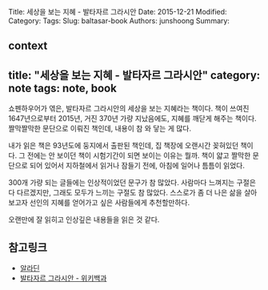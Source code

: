 Title: 세상을 보는 지혜 - 발타자르 그라시안
Date: 2015-12-21
Modified:
Category:
Tags:
Slug: baltasar-book
Authors: junshoong
Summary:


context
---
title: "세상을 보는 지혜 - 발타자르 그라시안"
category: note
tags: note, book
---
쇼펜하우어가 엮은, 발타자르 그라시안의 세상을 보는 지혜라는 책이다. 책이 쓰여진 1647년으로부터 2015년, 거진 370년 가량 지났음에도, 지혜를 깨닫게 해주는 책이다. 짤막짤막한 문단으로 이뤄진 책인데, 내용이 참 와 닿는 게 많다.


내가 읽은 책은 93년도에 둥지에서 출판된 책인데, 집 책장에 오랜시간 꽂혀있던 책이다. 그 전에는 안 보이던 책이 시험기간이 되면 보이는 이유는 뭘까. 책이 얇고 짤막한 문단으로 되어 있어서 지하철에서 읽거나 잠들기 전에, 아침에 일어나 틈틈이 읽었다.


300개 가량 되는 글들에는 인상적이었던 문구가 참 많았다. 사람마다 느껴지는 구절은 다 다르겠지만, 그래도 모두가 느끼는 구절도 참 많았다. 스스로가 좀 더 나은 삶을 살아보고자 선인의 지혜를 얻어가고 싶은 사람들에게 추천할만하다.


오랜만에 잘 읽히고 인상깊은 내용들을 읽은 것 같다.


## 참고링크
- [알라딘](http://www.aladin.co.kr/shop/wproduct.aspx?ItemId=33197912)
- [발타자르 그라시안 - 위키백과](https://ko.wikipedia.org/wiki/%EB%B0%9C%ED%83%80%EC%82%AC%EB%A5%B4_%EA%B7%B8%EB%9D%BC%EC%8B%9C%EC%95%88)
